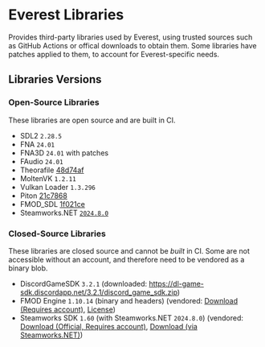 # Everest Libraries

Provides third-party libraries used by Everest, using trusted sources such as GitHub Actions or offical downloads to obtain them.
Some libraries have patches applied to them, to account for Everest-specific needs.

## Libraries Versions

### Open-Source Libraries
These libraries are open source and are built in CI.

- SDL2 `2.28.5`
- FNA `24.01`
- FNA3D `24.01` with patches
- FAudio `24.01`
- Theorafile [48d74af](https://github.com/FNA-XNA/Theorafile/tree/48d74afcbf838fe95ca56cec142efae07bb56f65)
- MoltenVK `1.2.11`
- Vulkan Loader `1.3.296`
- Piton [21c7868](https://github.com/Popax21/Piton/tree/21c7868d06007f0c5e7d9030a0109fe892df1bf3)
- FMOD_SDL [1f021ce](https://github.com/flibitijibibo/FMOD_SDL/tree/1f021ceb6cc13e3fe93e53e0f87d2673b24e54b7)
- Steamworks.NET [`2024.8.0`](https://github.com/rlabrecque/Steamworks.NET/tree/2024.8.0)

### Closed-Source Libraries
These libraries are closed source and cannot be _built_ in CI.
Some are not accessible without an account, and therefore need to be vendored as a binary blob.

- DiscordGameSDK `3.2.1` (downloaded: https://dl-game-sdk.discordapp.net/3.2.1/discord_game_sdk.zip)
- FMOD Engine `1.10.14` (binary and headers) (vendored: [Download (Requires account)](https://www.fmod.com/download#fmodengine), [License](https://github.com/EverestAPI/Everest-libs/blob/main/binaries/fmod/EULA-FMOD.txt))
- Steamworks SDK `1.60` (with Steamworks.NET `2024.8.0`) (vendored: [Download (Official, Requires account)](https://partner.steamgames.com/downloads/list), [Download (via Steamworks.NET)](https://github.com/rlabrecque/Steamworks.NET/releases/tag/2024.8.0))
